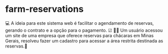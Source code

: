 # farm-reservations
💻 A ideia para este sistema web é facilitar o agendamento de reservas, gerando o contrato e a opção para o pagamento. ☑
🙎‍♂️ Um usuário acessou um site de uma empresa que oferece reservas para chácaras em Minas Gerais, resolveu fazer um cadastro para acessar a área restrita destinada as reservas.📝
